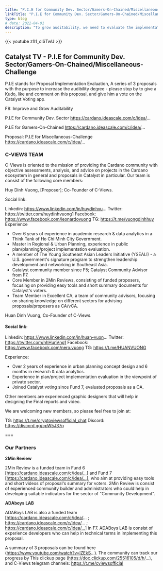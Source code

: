 ```yaml
---
title: "P.I.E for Community Dev. Sector/Gamers-On-Chained/Miscellaneous-Challenge"
linkTitle: "P.I.E for Community Dev. Sector/Gamers-On-Chained/Miscellaneous-Challenge"
type: blog
# date: 2022-04-01
description: "To grow auditability, we need to evaluate the implementation result of Catalyst’s funded proposals with systematic framework"
---
```


{{<  youtube z1l1_cISTwU >}}

## Catalyst TV - P.I.E for Community Dev. Sector/Gamers-On-Chained/Miscellaneous-Challenge

P.I.E stands for Proposal Implementation Evaluation, A series of 3 proposals with the purpose to increase the audibility degree - please stop by to give a Kudo, like and comment on this proposal, and give him a vote on the Catalyst Voting app.

F8: Improve and Grow Auditability

P.I.E for Community Dev. Sector 
https://cardano.ideascale.com/c/idea/...

P.I.E for Gamers-On-Chained
https://cardano.ideascale.com/c/idea/...

Proposal: P.I.E for Miscellaneous-Challenge
https://cardano.ideascale.com/c/idea/...

### C-VIEWS TEAM

C-Views is oriented to the mission of providing the Cardano community with objective assessments, analysis, and advice on projects in the Cardano ecosystem in general and proposals in Catalyst in particular. Our team is consist of the following core members:

Huy Dinh Vuong, [Proposer]; Co-Founder of C-Views.

Social link:

Linkedin: https://www.linkedin.com/in/huydinhvu...
Twitter: https://twitter.com/huydinhvuong1
Facebook: https://www.facebook.com/leonardovuong
TG: https://t.me/vuongdinhhuy
Experience

- Over 6 years of experience in academic research & data analytics in a Think Tank of Ho Chi Minh City Government.
- Master in Regional & Urban Planning, experience in public plan/planning/project implementation evaluation.
- A member of The Young Southeast Asian Leaders Initiative (YSEALI) - a U.S. government's signature program to strengthen leadership development and networking in Southeast Asia.
- Catalyst community member since F5; Catalyst Community Advisor from F7.
- Core Member in 2Min Reviews, consisting of funded proposers, focusing on providing easy tools and short summary documents for Catalyst's voters.
- Team Member in Excellent CA, a team of community advisors, focusing on sharing knowledge on different sectors for advising proposals/proposers as CA/vCA.


Huan Dinh Vuong, Co-Founder of C-Views.

#### Social link:

Linkedin: https://www.linkedin.com/in/huan-vuon...
Twitter: https://twitter.com/nhHunVng1
Facebook: https://www.facebook.com/nero.vuong
TG: https://t.me/HUANVUONG

Experience:
- Over 2 years of experience in urban planning concept design and 6 months in research & data analytics.
- Experience in plan/project implementation evaluation in the viewpoint of private sector.
- Joined Catalyst voting since Fund 7, evaluated proposals as a CA.


Other members are experienced graphic designers that will help in designing the Final reports and video.

We are welcoming new members, so please feel free to join at:

TG: https://t.me/cryptoviewsofficial_chat
Discord: https://discord.gg/cpW5J37p

===

### Our Partners

**2Min Review**

2Min Review is a funded team in Fund 6 [https://cardano.ideascale.com/c/idea/...] and Fund 7 [https://cardano.ideascale.com/c/idea/...], who aim at providing easy tools and short videos of proposal's summary for voters. 2Min Review is consist of experienced community builder and administrators who could help in developing suitable indicators for the sector of "Community Development".


**ADAboys LAB**

ADABoys LAB is also a funded team [https://cardano.ideascale.com/c/idea/... ; https://cardano.ideascale.com/c/idea/... ; https://cardano.ideascale.com/c/idea/...] in F7. ADABoys LAB is consist of experience developers who can help in technical terms in implementing this proposal.


A summary of 3 proposals can be found here (https://www.youtube.com/watch?v=lZEkS...).
The community can track our progress by
This clickup page (https://doc.clickup.com/25516105/d/h/...), and
C-Views telegram channels: https://t.me/cviewsofficial